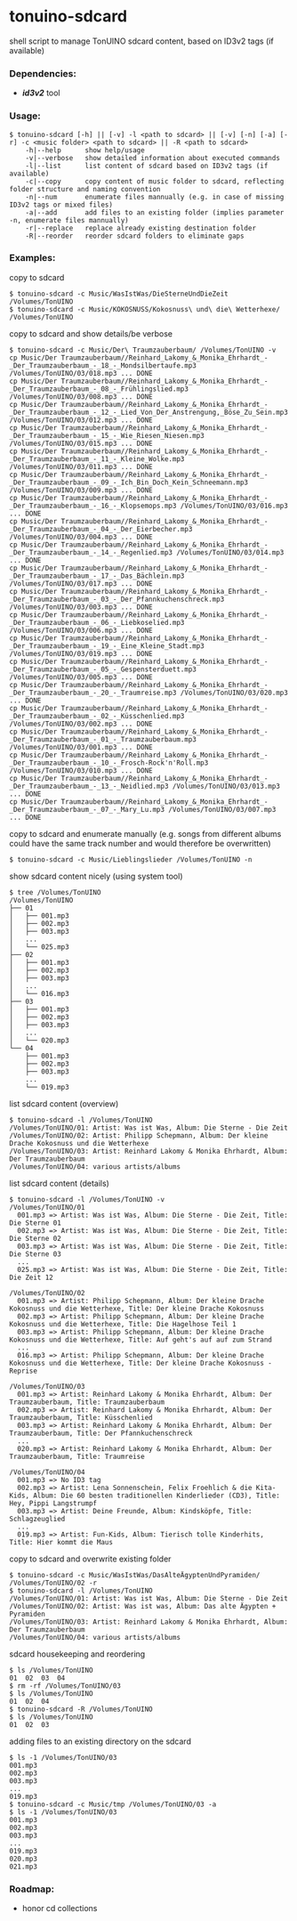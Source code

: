 # tonuino-sdcard
shell script to manage TonUINO sdcard content, based on ID3v2 tags (if available)

### Dependencies:

* *__id3v2__* tool

### Usage:

    $ tonuino-sdcard [-h] || [-v] -l <path to sdcard> || [-v] [-n] [-a] [-r] -c <music folder> <path to sdcard> || -R <path to sdcard>
        -h|--help      show help/usage
        -v|--verbose   show detailed information about executed commands
        -l|--list      list content of sdcard based on ID3v2 tags (if available)
        -c|--copy      copy content of music folder to sdcard, reflecting folder structure and naming convention
        -n|--num       enumerate files mannually (e.g. in case of missing ID3v2 tags or mixed files)
        -a|--add       add files to an existing folder (implies parameter -n, enumerate files mannually)
        -r|--replace   replace already existing destination folder
        -R|--reorder   reorder sdcard folders to eliminate gaps

### Examples:

copy to sdcard

    $ tonuino-sdcard -c Music/WasIstWas/DieSterneUndDieZeit /Volumes/TonUINO
    $ tonuino-sdcard -c Music/KOKOSNUSS/Kokosnuss\ und\ die\ Wetterhexe/ /Volumes/TonUINO

copy to sdcard and show details/be verbose

    $ tonuino-sdcard -c Music/Der\ Traumzauberbaum/ /Volumes/TonUINO -v
    cp Music/Der Traumzauberbaum//Reinhard_Lakomy_&_Monika_Ehrhardt_-_Der_Traumzauberbaum_-_18_-_Mondsilbertaufe.mp3 /Volumes/TonUINO/03/018.mp3 ... DONE
    cp Music/Der Traumzauberbaum//Reinhard_Lakomy_&_Monika_Ehrhardt_-_Der_Traumzauberbaum_-_08_-_Frühlingslied.mp3 /Volumes/TonUINO/03/008.mp3 ... DONE
    cp Music/Der Traumzauberbaum//Reinhard_Lakomy_&_Monika_Ehrhardt_-_Der_Traumzauberbaum_-_12_-_Lied_Von_Der_Anstrengung,_Böse_Zu_Sein.mp3 /Volumes/TonUINO/03/012.mp3 ... DONE
    cp Music/Der Traumzauberbaum//Reinhard_Lakomy_&_Monika_Ehrhardt_-_Der_Traumzauberbaum_-_15_-_Wie_Riesen_Niesen.mp3 /Volumes/TonUINO/03/015.mp3 ... DONE
    cp Music/Der Traumzauberbaum//Reinhard_Lakomy_&_Monika_Ehrhardt_-_Der_Traumzauberbaum_-_11_-_Kleine_Wolke.mp3 /Volumes/TonUINO/03/011.mp3 ... DONE
    cp Music/Der Traumzauberbaum//Reinhard_Lakomy_&_Monika_Ehrhardt_-_Der_Traumzauberbaum_-_09_-_Ich_Bin_Doch_Kein_Schneemann.mp3 /Volumes/TonUINO/03/009.mp3 ... DONE
    cp Music/Der Traumzauberbaum//Reinhard_Lakomy_&_Monika_Ehrhardt_-_Der_Traumzauberbaum_-_16_-_Klopsemops.mp3 /Volumes/TonUINO/03/016.mp3 ... DONE
    cp Music/Der Traumzauberbaum//Reinhard_Lakomy_&_Monika_Ehrhardt_-_Der_Traumzauberbaum_-_04_-_Der_Eierbecher.mp3 /Volumes/TonUINO/03/004.mp3 ... DONE
    cp Music/Der Traumzauberbaum//Reinhard_Lakomy_&_Monika_Ehrhardt_-_Der_Traumzauberbaum_-_14_-_Regenlied.mp3 /Volumes/TonUINO/03/014.mp3 ... DONE
    cp Music/Der Traumzauberbaum//Reinhard_Lakomy_&_Monika_Ehrhardt_-_Der_Traumzauberbaum_-_17_-_Das_Bächlein.mp3 /Volumes/TonUINO/03/017.mp3 ... DONE
    cp Music/Der Traumzauberbaum//Reinhard_Lakomy_&_Monika_Ehrhardt_-_Der_Traumzauberbaum_-_03_-_Der_Pfannkuchenschreck.mp3 /Volumes/TonUINO/03/003.mp3 ... DONE
    cp Music/Der Traumzauberbaum//Reinhard_Lakomy_&_Monika_Ehrhardt_-_Der_Traumzauberbaum_-_06_-_Liebkoselied.mp3 /Volumes/TonUINO/03/006.mp3 ... DONE
    cp Music/Der Traumzauberbaum//Reinhard_Lakomy_&_Monika_Ehrhardt_-_Der_Traumzauberbaum_-_19_-_Eine_Kleine_Stadt.mp3 /Volumes/TonUINO/03/019.mp3 ... DONE
    cp Music/Der Traumzauberbaum//Reinhard_Lakomy_&_Monika_Ehrhardt_-_Der_Traumzauberbaum_-_05_-_Gespensterduett.mp3 /Volumes/TonUINO/03/005.mp3 ... DONE
    cp Music/Der Traumzauberbaum//Reinhard_Lakomy_&_Monika_Ehrhardt_-_Der_Traumzauberbaum_-_20_-_Traumreise.mp3 /Volumes/TonUINO/03/020.mp3 ... DONE
    cp Music/Der Traumzauberbaum//Reinhard_Lakomy_&_Monika_Ehrhardt_-_Der_Traumzauberbaum_-_02_-_Küsschenlied.mp3 /Volumes/TonUINO/03/002.mp3 ... DONE
    cp Music/Der Traumzauberbaum//Reinhard_Lakomy_&_Monika_Ehrhardt_-_Der_Traumzauberbaum_-_01_-_Traumzauberbaum.mp3 /Volumes/TonUINO/03/001.mp3 ... DONE
    cp Music/Der Traumzauberbaum//Reinhard_Lakomy_&_Monika_Ehrhardt_-_Der_Traumzauberbaum_-_10_-_Frosch-Rock'n'Roll.mp3 /Volumes/TonUINO/03/010.mp3 ... DONE
    cp Music/Der Traumzauberbaum//Reinhard_Lakomy_&_Monika_Ehrhardt_-_Der_Traumzauberbaum_-_13_-_Neidlied.mp3 /Volumes/TonUINO/03/013.mp3 ... DONE
    cp Music/Der Traumzauberbaum//Reinhard_Lakomy_&_Monika_Ehrhardt_-_Der_Traumzauberbaum_-_07_-_Mary_Lu.mp3 /Volumes/TonUINO/03/007.mp3 ... DONE

copy to sdcard and enumerate manually (e.g. songs from different albums could have the same track number and would therefore be overwritten)

    $ tonuino-sdcard -c Music/Lieblingslieder /Volumes/TonUINO -n

show sdcard content nicely (using system tool)

    $ tree /Volumes/TonUINO
    /Volumes/TonUINO
    ├── 01
    │   ├── 001.mp3
    │   ├── 002.mp3
    │   ├── 003.mp3
    │   ...
    │   └── 025.mp3
    ├── 02
    │   ├── 001.mp3
    │   ├── 002.mp3
    │   ├── 003.mp3
    │   ...
    │   └── 016.mp3
    ├── 03
    │   ├── 001.mp3
    │   ├── 002.mp3
    │   ├── 003.mp3
    │   ...
    │   └── 020.mp3
    └── 04
        ├── 001.mp3
        ├── 002.mp3
        ├── 003.mp3
        ...
        └── 019.mp3

list sdcard content (overview)

    $ tonuino-sdcard -l /Volumes/TonUINO
    /Volumes/TonUINO/01: Artist: Was ist Was, Album: Die Sterne - Die Zeit
    /Volumes/TonUINO/02: Artist: Philipp Schepmann, Album: Der kleine Drache Kokosnuss und die Wetterhexe
    /Volumes/TonUINO/03: Artist: Reinhard Lakomy & Monika Ehrhardt, Album: Der Traumzauberbaum
    /Volumes/TonUINO/04: various artists/albums

list sdcard content (details)

    $ tonuino-sdcard -l /Volumes/TonUINO -v
    /Volumes/TonUINO/01
      001.mp3 => Artist: Was ist Was, Album: Die Sterne - Die Zeit, Title: Die Sterne 01
      002.mp3 => Artist: Was ist Was, Album: Die Sterne - Die Zeit, Title: Die Sterne 02
      003.mp3 => Artist: Was ist Was, Album: Die Sterne - Die Zeit, Title: Die Sterne 03
      ...
      025.mp3 => Artist: Was ist Was, Album: Die Sterne - Die Zeit, Title: Die Zeit 12

    /Volumes/TonUINO/02
      001.mp3 => Artist: Philipp Schepmann, Album: Der kleine Drache Kokosnuss und die Wetterhexe, Title: Der kleine Drache Kokosnuss
      002.mp3 => Artist: Philipp Schepmann, Album: Der kleine Drache Kokosnuss und die Wetterhexe, Title: Die Hagelhose Teil 1
      003.mp3 => Artist: Philipp Schepmann, Album: Der kleine Drache Kokosnuss und die Wetterhexe, Title: Auf geht's auf auf zum Strand
      ...
      016.mp3 => Artist: Philipp Schepmann, Album: Der kleine Drache Kokosnuss und die Wetterhexe, Title: Der kleine Drache Kokosnuss - Reprise

    /Volumes/TonUINO/03
      001.mp3 => Artist: Reinhard Lakomy & Monika Ehrhardt, Album: Der Traumzauberbaum, Title: Traumzauberbaum
      002.mp3 => Artist: Reinhard Lakomy & Monika Ehrhardt, Album: Der Traumzauberbaum, Title: Küsschenlied
      003.mp3 => Artist: Reinhard Lakomy & Monika Ehrhardt, Album: Der Traumzauberbaum, Title: Der Pfannkuchenschreck
      ...
      020.mp3 => Artist: Reinhard Lakomy & Monika Ehrhardt, Album: Der Traumzauberbaum, Title: Traumreise

    /Volumes/TonUINO/04
      001.mp3 => No ID3 tag
      002.mp3 => Artist: Lena Sonnenschein, Felix Froehlich & die Kita-Kids, Album: Die 60 besten traditionellen Kinderlieder (CD3), Title: Hey, Pippi Langstrumpf
      003.mp3 => Artist: Deine Freunde, Album: Kindsköpfe, Title: Schlagzeuglied
      ...
      019.mp3 => Artist: Fun-Kids, Album: Tierisch tolle Kinderhits, Title: Hier kommt die Maus

copy to sdcard and overwrite existing folder

    $ tonuino-sdcard -c Music/WasIstWas/DasAlteÄgyptenUndPyramiden/ /Volumes/TonUINO/02 -r
    $ tonuino-sdcard -l /Volumes/TonUINO
    /Volumes/TonUINO/01: Artist: Was ist Was, Album: Die Sterne - Die Zeit
    /Volumes/TonUINO/02: Artist: Was ist was, Album: Das alte Ägypten + Pyramiden
    /Volumes/TonUINO/03: Artist: Reinhard Lakomy & Monika Ehrhardt, Album: Der Traumzauberbaum
    /Volumes/TonUINO/04: various artists/albums

sdcard housekeeping and reordering

    $ ls /Volumes/TonUINO
    01	02	03	04
    $ rm -rf /Volumes/TonUINO/03
    $ ls /Volumes/TonUINO
    01	02	04
    $ tonuino-sdcard -R /Volumes/TonUINO
    $ ls /Volumes/TonUINO
    01	02	03

adding files to an existing directory on the sdcard

    $ ls -1 /Volumes/TonUINO/03
    001.mp3
    002.mp3
    003.mp3
    ...
    019.mp3
    $ tonuino-sdcard -c Music/tmp /Volumes/TonUINO/03 -a
    $ ls -1 /Volumes/TonUINO/03
    001.mp3
    002.mp3
    003.mp3
    ...
    019.mp3
    020.mp3
    021.mp3

### Roadmap:

* honor cd collections
